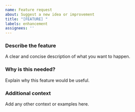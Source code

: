 ```yaml
---
name: Feature request
about: Suggest a new idea or improvement
title: "[FEATURE] "
labels: enhancement
assignees: ''
---
```


### Describe the feature
A clear and concise description of what you want to happen.

### Why is this needed?
Explain why this feature would be useful.

### Additional context
Add any other context or examples here.
